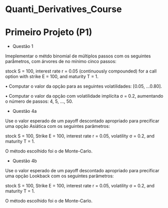 # Quanti_Derivatives_Course

# Primeiro Projeto (P1)

- Questão 1

Imeplementar o métdo binomial de múltiplos passos com os seguintes parẫmetros, com árvores de no mínimo cinco passos:

stock S = 100, interest rate r = 0.05 (continuously compounded) for a call option with strike E = 100, and maturity T = 1.

• Computar o valor da opção para as seguintes volatilidades: [0.05, ...0.80].

• Computar o valor da opção com volatilidade implícita σ = 0.2, aumentando o número de passos: 4, 5, ..., 50.

- Questão 4a

Use o valor esperado de um payoff descontado apropriado para precificar uma opção Asiática com os seguintes parâmetros:

stock S = 100, Strike E = 100, interest rate r = 0.05, volatility σ = 0.2, and maturity T = 1.

O método escolhido foi o de Monte-Carlo.

- Questão 4b

Use o valor esperado de um payoff descontado apropriado para precificar uma opção Lookback com os seguintes parâmetros:

stock S = 100, Strike E = 100, interest rate r = 0.05, volatility σ = 0.2, and maturity T = 1.

O método escolhido foi o de Monte-Carlo.
